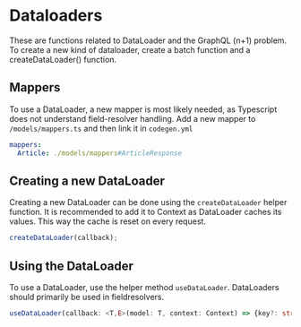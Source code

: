 # Dataloaders

These are functions related to DataLoader and the
GraphQL (n+1) problem. To create a new kind of dataloader,
create a batch function and a create<Type>DataLoader() function.

## Mappers

To use a DataLoader, a new mapper is most likely needed, as Typescript does not understand field-resolver handling.
Add a new mapper to `/models/mappers.ts` and then link it in `codegen.yml`

```yaml
mappers:
  Article: ./models/mappers#ArticleResponse
```

## Creating a new DataLoader

Creating a new DataLoader can be done using the `createDataLoader` helper function.
It is recommended to add it to Context as DataLoader caches its values. This way the cache is reset on every request.

```typescript
createDataLoader(callback);
```

## Using the DataLoader

To use a DataLoader, use the helper method `useDataLoader`.
DataLoaders should primarily be used in fieldresolvers.

```typescript
useDataLoader(callback: <T,E>(model: T, context: Context) => {key?: string, dataLoader: DataLoader<string, E>});
```